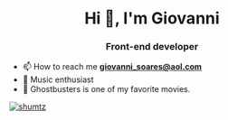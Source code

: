 <h1 align="center">Hi 👋, I'm Giovanni</h1>
<h3 align="center">Front-end developer</h3>

- 📫 How to reach me **giovanni_soares@aol.com**
- 🎵 Music enthusiast
- 🎥 Ghostbusters is one of my favorite movies.


<p align="left"> <a href="https://github.com/ryo-ma/github-profile-trophy"><img src="https://github-profile-trophy.vercel.app/?username=shumtz" alt="shumtz" /></a> </p>
